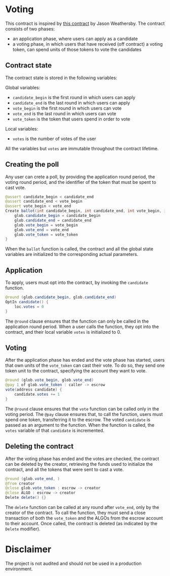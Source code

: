 # Voting

This contract is inspired by [this contract](https://developer.algorand.org/solutions/example-permissioned-voting-stateful-smart-contract-application/) by Jason Weathersby. The contract consists of two phases:
- an application phase, where users can apply as a candidate
- a voting phase, in which users that have received (off contract) a voting token, can spend units of those tokens to vote the candidates

## Contract state

The contract state is stored in the following variables:

Global variables:
- `candidate_begin` is the first round in which users can apply
- `candidate_end` is the last round in which users can apply
- `vote_begin` is the first round in which users can vote
- `vote_end` is the last round in which users can vote
- `vote_token` is the token that users spend in order to vote

Local variables:
- `votes` is the number of votes of the user

All the variables but `votes` are immutable throughout the contract lifetime.

## Creating the poll

Any user can crete a poll, by providing the application round period, the voting round period, and the identifier of the token that must be spent to cast vote. 

```java
@assert candidate_begin < candidate_end
@assert candidate_end < vote_begin
@assert vote_begin < vote_end
Create ballot(int candidate_begin, int candidate_end, int vote_begin, int vote_end, token vote_token) {
	glob.candidate_begin = candidate_begin
	glob.candidate_end = candidate_end
	glob.vote_begin = vote_begin
	glob.vote_end = vote_end
	glob.vote_token = vote_token
}
```

When the `ballot` function is called, the contract and all the global state variables are initialized to the corresponding actual parameters.

## Application

To apply, users must opt into the contract, by invoking the `candidate` function.

```java
@round (glob.candidate_begin, glob.candidate_end)
OptIn candidate() {
	loc.votes = 0
}
```

The `@round` clause ensures that the function can only be called in the application round period. When a user calls the function, they opt into the contract, and their local variable `votes` is initialized to 0.

## Voting

After the application phase has ended and the vote phase has started, users that own units of the `vote_token` can cast their vote. To do so, they send one token unit to the contract, specifying the account they want to vote.

```java
@round (glob.vote_begin, glob.vote_end)
@pay 1 of glob.vote_token : caller -> escrow
vote(address candidate) {
	candidate.votes += 1
}
```

The `@round` clause ensures that the `vote` function can be called only in the voting period. The `@pay` clause ensures that, to call the function, users must spend one token, transferring it to the escrow. The voted `candidate` is passed as an argument to the function. When the function is called, the `votes` variable of that `candidate` is incremented.

## Deleting the contract

After the voting phase has ended and the votes are checked, the contract can be deleted by the creator, retrieving the funds used to initialize the contract, and all the tokens that were sent to cast a vote.

```java
@round (glob.vote_end, )
@from creator
@close glob.vote_token : escrow -> creator
@close ALGO : escrow -> creator
Delete delete() {}
```

The `delete` function can be called at any round after `vote_end`, only by the creator of the contract. To call the function, they must send a close transaction of both the `vote_token` and the ALGOs from the escrow account to their account. Once called, the contract is deleted (as indicated by the `Delete` modifier).

# Disclaimer

The project is not audited and should not be used in a production environment.
